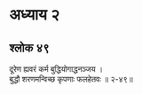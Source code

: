 # अध्याय २

## श्लोक ४९

दूरेण ह्यवरं कर्म बुद्धियोगाद्धनञ्जय ।<br>बुद्धौ शरणमन्विच्छ कृपणाः फलहेतवः ॥ २-४९॥<br><br>

